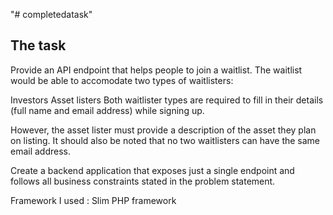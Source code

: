 "# completedatask" 

## The task
Provide an API endpoint that helps people to join a waitlist. The waitlist would be able to accomodate two types of waitlisters:

Investors
Asset listers
Both waitlister types are required to fill in their details (full name and email address) while signing up.

However, the asset lister must provide a description of the asset they plan on listing. It should also be noted that no two waitlisters can have the same email address.

Create a backend application that exposes just a single endpoint and follows all business constraints stated in the problem statement.

Framework I used :
Slim PHP framework
